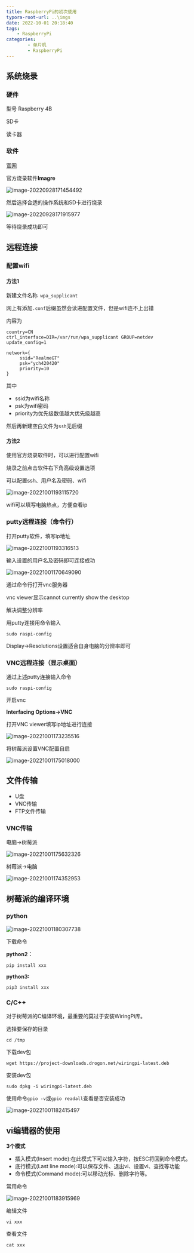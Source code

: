 ```yaml
---
title: RaspberryPi的初次使用
typora-root-url: ..\imgs
date: 2022-10-01 20:18:40
tags: 
    - RaspberryPi
categories: 
        - 单片机
        - RaspberryPi
---
```


## 系统烧录

### 硬件

型号 Raspberry 4B

SD卡

读卡器

### 软件

[官网](https://www.raspberrypi.com/software/)

官方烧录软件**Imagre**

![image-20220928171454492](https://ghigher-picture-bed.oss-cn-qingdao.aliyuncs.com/img/image-20220928171454492.png)

然后选择合适的操作系统和SD卡进行烧录

![image-20220928171915977](https://ghigher-picture-bed.oss-cn-qingdao.aliyuncs.com/img/image-20220928171915977.png)

等待烧录成功即可

## 远程连接

### 配置wifi

#### 方法1

新建文件名称` wpa_supplicant`

网上有添加`.conf`后缀虽然会读进配置文件，但是wifi连不上出错

内容为

```
country=CN
ctrl_interface=DIR=/var/run/wpa_supplicant GROUP=netdev
update_config=1
 
network={  
     ssid="RealmeGT"  
     psk="ych420420"
     priority=10
}
```

其中

- ssid为wifi名称
- psk为wifi密码
- priority为优先级数值越大优先级越高

然后再新建空白文件为`ssh`无后缀

#### 方法2

使用官方烧录软件时，可以进行配置wifi

烧录之前点击软件右下角高级设置选项

可以配置ssh、用户名及密码、wifi

![image-20221001193115720](https://ghigher-picture-bed.oss-cn-qingdao.aliyuncs.com/img/image-20221001193115720.png)

wifi可以填写电脑热点，方便查看ip

### putty远程连接（命令行）

打开putty软件，填写ip地址

![image-20221001193316513](https://ghigher-picture-bed.oss-cn-qingdao.aliyuncs.com/img/image-20221001193316513.png)

输入设置的用户名及密码即可连接成功

![image-20221001170649090](https://ghigher-picture-bed.oss-cn-qingdao.aliyuncs.com/img/image-20221001170649090.png)

通过命令行打开vnc服务器

vnc viewer显示cannot currently show the desktop

解决调整分辨率

用putty连接用命令输入

`sudo raspi-config`

Display->Resolutions设置适合自身电脑的分辨率即可

### VNC远程连接（显示桌面）

通过上述putty连接输入命令

`sudo raspi-config`

开启vnc

**Interfacing Options->VNC**

打开VNC viewer填写ip地址进行连接

![image-20221001173235516](https://ghigher-picture-bed.oss-cn-qingdao.aliyuncs.com/img/image-20221001173235516.png)

将树莓派设置VNC配置自启

![image-20221001175018000](https://ghigher-picture-bed.oss-cn-qingdao.aliyuncs.com/img/image-20221001175018000.png)

## 文件传输

- U盘
- VNC传输
- FTP文件传输

### VNC传输

电脑->树莓派

![image-20221001175632326](https://ghigher-picture-bed.oss-cn-qingdao.aliyuncs.com/img/image-20221001175632326.png)

树莓派->电脑

![image-20221001174352953](https://ghigher-picture-bed.oss-cn-qingdao.aliyuncs.com/img/image-20221001174352953.png)

## 树莓派的编译环境

### python

![image-20221001180307738](https://ghigher-picture-bed.oss-cn-qingdao.aliyuncs.com/img/image-20221001180307738.png)

下载命令

**python2：**

`pip install xxx`

**python3:**

`pip3 install xxx`

### C/C++

对于树莓派的C编译环境，最重要的莫过于安装WiringPi库。

选择要保存的目录

`cd /tmp`

下载dev包

`wget https://project-downloads.drogon.net/wiringpi-latest.deb`

安装dev包

`sudo dpkg -i wiringpi-latest.deb`

使用命令`gpio -v`或`gpio readall`查看是否安装成功

![image-20221001182415497](https://ghigher-picture-bed.oss-cn-qingdao.aliyuncs.com/img/image-20221001182415497.png)

## vi编辑器的使用

**3个模式**

- 插入模式(Insert mode):在此模式下可以输入字符，按ESC将回到命令模式。
- 底行模式(Last line mode):可以保存文件、退出vi、设置vi、查找等功能
- 命令模式(Command mode):可以移动光标、删除字符等。

常用命令

![image-20221001183915969](https://ghigher-picture-bed.oss-cn-qingdao.aliyuncs.com/img/image-20221001183915969.png)

编辑文件

`vi xxx`

查看文件

`cat xxx`

